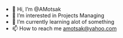 - 👋 Hi, I’m @AMotsak
- 👀 I’m interested in Projects Managing
- 🌱 I’m currently learning alot of something
- 📫 How to reach me amotsak@yahoo.com

<!---
AMotsak/AMotsak is a ✨ special ✨ repository because its `README.md` (this file) appears on your GitHub profile.
You can click the Preview link to take a look at your changes.
--->
